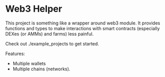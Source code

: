 # Web3 Helper
This project is something like a wrapper around web3 module.
It provides functions and types to make interactions with 
smart contracts (especially DEXes (or AMMs) and farms) less painful.

Check out ./example_projects to get started.

Features:
- Multiple wallets
- Multiple chains (networks).